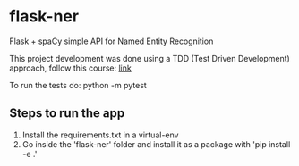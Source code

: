 # flask-ner
Flask + spaCy simple API for Named Entity Recognition

This project development was done using a TDD (Test Driven Development) approach, follow this course: [link](https://www.youtube.com/watch?v=eAPmXQ0dC7Q&t=6s)

To run the tests do: python -m pytest


## Steps to run the app
1. Install the requirements.txt in a virtual-env
2. Go inside the 'flask-ner' folder and install it as a package with 'pip install -e .'
   